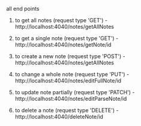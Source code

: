 all end points 
1. to get all notes (request type 'GET') - http://localhost:4040/notes/getAllNotes

2. to get a single note (request type 'GET') - http://localhost:4040/notes/getNote/id

3. to create a new note (request type 'POST') - http://localhost:4040/notes/getAllNotes

4. to change a whole note (request type 'PUT') - http://localhost:4040/notes/editFullNote/id

5. to update note partially (request type 'PATCH') - http://localhost:4040/notes/editParseNote/id

6. to delete a note (request type 'DELETE') - http://localhost:4040/deleteNote/id
